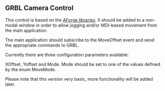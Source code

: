 ## GRBL Camera Control

This control is based on the [AForge libraries](http://www.aforgenet.com/framework/downloads.html).
It should be added to a non-modal window in order to allow jogging and/or MDI-based movement from the main application.

The main application should subscribe to the MoveOffset event and send the appropriate commands to GRBL.

Currently there are three configuration parameters available:

XOffset, Yoffset and Mode. Mode should be set to one of the values defined by the enum MoveMode.

Please note that this version very basic, more functionality will be added later.
